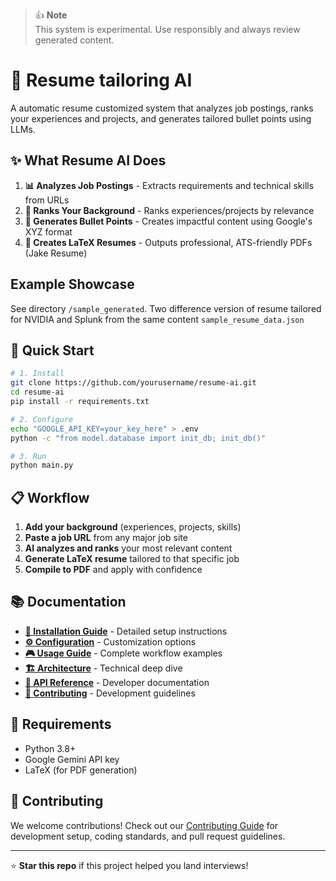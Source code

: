 > 👍 **Note**  
> This system is experimental. Use responsibly and always review generated content.

# 🚀 Resume tailoring AI

A automatic resume customized system that analyzes job postings, ranks your experiences and projects, and generates tailored bullet points using LLMs.

## ✨ What Resume AI Does

1. **📊 Analyzes Job Postings** - Extracts requirements and technical skills from URLs
2. **🎯 Ranks Your Background** -  Ranks experiences/projects by relevance  
3. **📝 Generates Bullet Points** - Creates impactful content using Google's XYZ format
4. **📄 Creates LaTeX Resumes** - Outputs professional, ATS-friendly PDFs (Jake Resume)

## Example Showcase

See directory `/sample_generated`. Two difference version of resume tailored for NVIDIA and Splunk from the same content `sample_resume_data.json`

## 🚀 Quick Start

```bash
# 1. Install
git clone https://github.com/yourusername/resume-ai.git
cd resume-ai
pip install -r requirements.txt

# 2. Configure
echo "GOOGLE_API_KEY=your_key_here" > .env
python -c "from model.database import init_db; init_db()"

# 3. Run
python main.py
```

## 📋 Workflow

1. **Add your background** (experiences, projects, skills)
2. **Paste a job URL** from any major job site
3. **AI analyzes and ranks** your most relevant content  
4. **Generate LaTeX resume** tailored to that specific job
5. **Compile to PDF** and apply with confidence

## 📚 Documentation

- **[🚀 Installation Guide](docs/installation.md)** - Detailed setup instructions
- **[⚙️ Configuration](docs/configuration.md)** - Customization options  
- **[🎮 Usage Guide](docs/usage.md)** - Complete workflow examples
- **[🏗️ Architecture](docs/architecture.md)** - Technical deep dive
- **[🔧 API Reference](docs/api-reference.md)** - Developer documentation
- **[🤝 Contributing](docs/contributing.md)** - Development guidelines

## 🔧 Requirements

- Python 3.8+
- Google Gemini API key  
- LaTeX (for PDF generation)

## 🤝 Contributing

We welcome contributions! Check out our [Contributing Guide](docs/contributing.md) for development setup, coding standards, and pull request guidelines.

---

⭐ **Star this repo** if this project helped you land interviews!  
